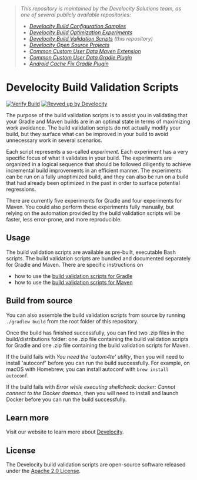 > _This repository is maintained by the Develocity Solutions team, as one of several publicly available repositories:_
> - _[Develocity Build Configuration Samples][develocity-build-config-samples]_
> - _[Develocity Build Optimization Experiments][develocity-build-optimization-experiments]_
> - _[Develocity Build Validation Scripts][develocity-build-validation-scripts] (this repository)_
> - _[Develocity Open Source Projects][develocity-oss-projects]_
> - _[Common Custom User Data Maven Extension][ccud-maven-extension]_
> - _[Common Custom User Data Gradle Plugin][ccud-gradle-plugin]_
> - _[Android Cache Fix Gradle Plugin][android-cache-fix-plugin]_

# Develocity Build Validation Scripts

[![Verify Build](https://github.com/gradle/gradle-enterprise-build-validation-scripts/actions/workflows/build-verification.yml/badge.svg?branch=main)](https://github.com/gradle/gradle-enterprise-build-validation-scripts/actions/workflows/build-verification.yml)
[![Revved up by Develocity](https://img.shields.io/badge/Revved%20up%20by-Develocity-06A0CE?logo=Gradle&labelColor=02303A)](https://ge.solutions-team.gradle.com/scans)

The purpose of the build validation scripts is to assist you in validating that your Gradle and Maven builds are in an optimal state in terms of maximizing work avoidance. The build validation scripts do not actually modify your build, but they surface what can be improved in your build to avoid unnecessary work in several scenarios.

Each script represents a so-called _experiment_. Each experiment has a very specific focus of what it validates in your build. The experiments are organized in a logical sequence that should be followed diligently to achieve incremental build improvements in an efficient manner. The experiments can be run on a fully unoptimized build, and they can also be run on a build that had already been optimized in the past in order to surface potential regressions.

There are currently five experiments for Gradle and four experiments for Maven. You could also perform these experiments fully manually, but relying on the automation provided by the build validation scripts will be faster, less error-prone, and more reproducible.

## Usage

The build validation scripts are available as pre-built, executable Bash scripts. The build validation scripts are bundled and documented separately for Gradle and Maven. There are specific instructions on

* how to use the [build validation scripts for Gradle](Gradle.md)
* how to use the [build validation scripts for Maven](Maven.md)

## Build from source

You can also assemble the build validation scripts from source by running `./gradlew build` from the root folder of this repository.

Once the build has finished successfully, you can find two .zip files in the build/distributions folder: one .zip file containing the build validation scripts for Gradle and one .zip file containing the build validation scripts for Maven.

If the build fails with _You need the 'autom4te' utility_, then you will need to install 'autoconf' before you can run the build successfully. For example, on macOS with Homebrew, you can install autoconf with `brew install autoconf`.

If the build fails with _Error while executing shellcheck: docker: Cannot connect to the Docker daemon_, then you will need to install and launch Docker before you can run the build successfully.

## Learn more

Visit our website to learn more about [Develocity][develocity].

## License

The Develocity build validation scripts are open-source software released under the [Apache 2.0 License][apache-license].

[develocity-build-config-samples]: https://github.com/gradle/gradle-enterprise-build-config-samples
[develocity-build-optimization-experiments]: https://github.com/gradle/gradle-enterprise-build-optimization-experiments
[develocity-build-validation-scripts]: https://github.com/gradle/gradle-enterprise-build-validation-scripts
[develocity-oss-projects]: https://github.com/gradle/gradle-enterprise-oss-projects
[ccud-gradle-plugin]: https://github.com/gradle/common-custom-user-data-gradle-plugin
[ccud-maven-extension]: https://github.com/gradle/common-custom-user-data-maven-extension
[android-cache-fix-plugin]: https://github.com/gradle/android-cache-fix-gradle-plugin
[develocity]: https://gradle.com/develocity
[apache-license]: https://www.apache.org/licenses/LICENSE-2.0.html
